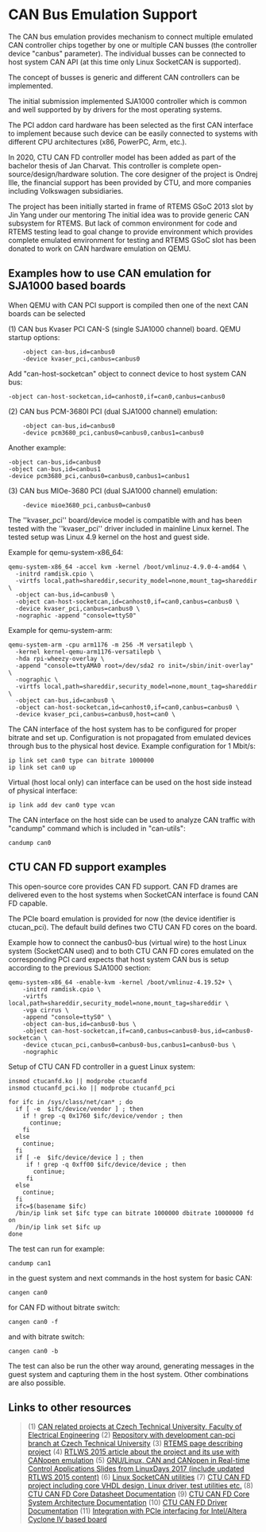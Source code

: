 # CAN Bus Emulation Support

The CAN bus emulation provides mechanism to connect multiple emulated
CAN controller chips together by one or multiple CAN busses (the
controller device \"canbus\" parameter). The individual busses can be
connected to host system CAN API (at this time only Linux SocketCAN is
supported).

The concept of busses is generic and different CAN controllers can be
implemented.

The initial submission implemented SJA1000 controller which is common
and well supported by by drivers for the most operating systems.

The PCI addon card hardware has been selected as the first CAN interface
to implement because such device can be easily connected to systems with
different CPU architectures (x86, PowerPC, Arm, etc.).

In 2020, CTU CAN FD controller model has been added as part of the
bachelor thesis of Jan Charvat. This controller is complete
open-source/design/hardware solution. The core designer of the project
is Ondrej Ille, the financial support has been provided by CTU, and more
companies including Volkswagen subsidiaries.

The project has been initially started in frame of RTEMS GSoC 2013 slot
by Jin Yang under our mentoring The initial idea was to provide generic
CAN subsystem for RTEMS. But lack of common environment for code and
RTEMS testing lead to goal change to provide environment which provides
complete emulated environment for testing and RTEMS GSoC slot has been
donated to work on CAN hardware emulation on QEMU.

## Examples how to use CAN emulation for SJA1000 based boards

When QEMU with CAN PCI support is compiled then one of the next CAN
boards can be selected

(1) CAN bus Kvaser PCI CAN-S (single SJA1000 channel) board. QEMU
    startup options:

        -object can-bus,id=canbus0
        -device kvaser_pci,canbus=canbus0

Add \"can-host-socketcan\" object to connect device to host system CAN
bus:

    -object can-host-socketcan,id=canhost0,if=can0,canbus=canbus0

(2) CAN bus PCM-3680I PCI (dual SJA1000 channel) emulation:

        -object can-bus,id=canbus0
        -device pcm3680_pci,canbus0=canbus0,canbus1=canbus0

Another example:

    -object can-bus,id=canbus0
    -object can-bus,id=canbus1
    -device pcm3680_pci,canbus0=canbus0,canbus1=canbus1

(3) CAN bus MIOe-3680 PCI (dual SJA1000 channel) emulation:

        -device mioe3680_pci,canbus0=canbus0

The \'\'kvaser_pci\'\' board/device model is compatible with and has
been tested with the \'\'kvaser_pci\'\' driver included in mainline
Linux kernel. The tested setup was Linux 4.9 kernel on the host and
guest side.

Example for qemu-system-x86_64:

    qemu-system-x86_64 -accel kvm -kernel /boot/vmlinuz-4.9.0-4-amd64 \
      -initrd ramdisk.cpio \
      -virtfs local,path=shareddir,security_model=none,mount_tag=shareddir \
      -object can-bus,id=canbus0 \
      -object can-host-socketcan,id=canhost0,if=can0,canbus=canbus0 \
      -device kvaser_pci,canbus=canbus0 \
      -nographic -append "console=ttyS0"

Example for qemu-system-arm:

    qemu-system-arm -cpu arm1176 -m 256 -M versatilepb \
      -kernel kernel-qemu-arm1176-versatilepb \
      -hda rpi-wheezy-overlay \
      -append "console=ttyAMA0 root=/dev/sda2 ro init=/sbin/init-overlay" \
      -nographic \
      -virtfs local,path=shareddir,security_model=none,mount_tag=shareddir \
      -object can-bus,id=canbus0 \
      -object can-host-socketcan,id=canhost0,if=can0,canbus=canbus0 \
      -device kvaser_pci,canbus=canbus0,host=can0 \

The CAN interface of the host system has to be configured for proper
bitrate and set up. Configuration is not propagated from emulated
devices through bus to the physical host device. Example configuration
for 1 Mbit/s:

    ip link set can0 type can bitrate 1000000
    ip link set can0 up

Virtual (host local only) can interface can be used on the host side
instead of physical interface:

    ip link add dev can0 type vcan

The CAN interface on the host side can be used to analyze CAN traffic
with \"candump\" command which is included in \"can-utils\":

    candump can0

## CTU CAN FD support examples

This open-source core provides CAN FD support. CAN FD drames are
delivered even to the host systems when SocketCAN interface is found CAN
FD capable.

The PCIe board emulation is provided for now (the device identifier is
ctucan_pci). The default build defines two CTU CAN FD cores on the
board.

Example how to connect the canbus0-bus (virtual wire) to the host Linux
system (SocketCAN used) and to both CTU CAN FD cores emulated on the
corresponding PCI card expects that host system CAN bus is setup
according to the previous SJA1000 section:

    qemu-system-x86_64 -enable-kvm -kernel /boot/vmlinuz-4.19.52+ \
        -initrd ramdisk.cpio \
        -virtfs local,path=shareddir,security_model=none,mount_tag=shareddir \
        -vga cirrus \
        -append "console=ttyS0" \
        -object can-bus,id=canbus0-bus \
        -object can-host-socketcan,if=can0,canbus=canbus0-bus,id=canbus0-socketcan \
        -device ctucan_pci,canbus0=canbus0-bus,canbus1=canbus0-bus \
        -nographic

Setup of CTU CAN FD controller in a guest Linux system:

    insmod ctucanfd.ko || modprobe ctucanfd
    insmod ctucanfd_pci.ko || modprobe ctucanfd_pci

    for ifc in /sys/class/net/can* ; do
      if [ -e  $ifc/device/vendor ] ; then
        if ! grep -q 0x1760 $ifc/device/vendor ; then
          continue;
        fi
      else
        continue;
      fi
      if [ -e  $ifc/device/device ] ; then
         if ! grep -q 0xff00 $ifc/device/device ; then
           continue;
         fi
      else
        continue;
      fi
      ifc=$(basename $ifc)
      /bin/ip link set $ifc type can bitrate 1000000 dbitrate 10000000 fd on
      /bin/ip link set $ifc up
    done

The test can run for example:

    candump can1

in the guest system and next commands in the host system for basic CAN:

    cangen can0

for CAN FD without bitrate switch:

    cangen can0 -f

and with bitrate switch:

    cangen can0 -b

The test can also be run the other way around, generating messages in
the guest system and capturing them in the host system. Other
combinations are also possible.

## Links to other resources

> (1) [CAN related projects at Czech Technical University, Faculty of
>     Electrical Engineering](http://canbus.pages.fel.cvut.cz)
> (2) [Repository with development can-pci branch at Czech Technical
>     University](https://gitlab.fel.cvut.cz/canbus/qemu-canbus)
> (3) [RTEMS page describing
>     project](https://devel.rtems.org/wiki/Developer/Simulators/QEMU/CANEmulation)
> (4) [RTLWS 2015 article about the project and its use with CANopen
>     emulation](http://cmp.felk.cvut.cz/~pisa/can/doc/rtlws-17-pisa-qemu-can.pdf)
> (5) [GNU/Linux, CAN and CANopen in Real-time Control Applications
>     Slides from LinuxDays 2017 (include updated RTLWS 2015
>     content)](https://www.linuxdays.cz/2017/video/Pavel_Pisa-CAN_canopen.pdf)
> (6) [Linux SocketCAN
>     utilities](https://github.com/linux-can/can-utils)
> (7) [CTU CAN FD project including core VHDL design, Linux driver, test
>     utilities
>     etc.](https://gitlab.fel.cvut.cz/canbus/ctucanfd_ip_core)
> (8) [CTU CAN FD Core Datasheet
>     Documentation](http://canbus.pages.fel.cvut.cz/ctucanfd_ip_core/doc/Datasheet.pdf)
> (9) [CTU CAN FD Core System Architecture
>     Documentation](http://canbus.pages.fel.cvut.cz/ctucanfd_ip_core/doc/System_Architecture.pdf)
> (10) [CTU CAN FD Driver
>      Documentation](https://canbus.pages.fel.cvut.cz/ctucanfd_ip_core/doc/linux_driver/build/ctucanfd-driver.html)
> (11) [Integration with PCIe interfacing for Intel/Altera Cyclone IV
>      based board](https://gitlab.fel.cvut.cz/canbus/pcie-ctu_can_fd)
